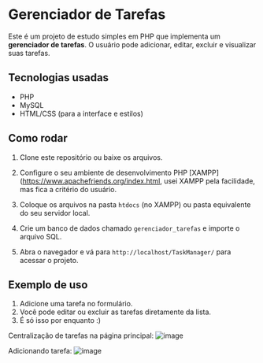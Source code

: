 # Gerenciador de Tarefas

Este é um projeto de estudo simples em PHP que implementa um **gerenciador de tarefas**. O usuário pode adicionar, editar, excluir e visualizar suas tarefas.

## Tecnologias usadas

- PHP
- MySQL
- HTML/CSS (para a interface e estilos)

## Como rodar

1. Clone este repositório ou baixe os arquivos.
   
2. Configure o seu ambiente de desenvolvimento PHP [XAMPP](https://www.apachefriends.org/index.html, usei XAMPP pela facilidade, mas fica a critério do usuário.

3. Coloque os arquivos na pasta `htdocs` (no XAMPP) ou pasta equivalente do seu servidor local.

4. Crie um banco de dados chamado `gerenciador_tarefas` e importe o arquivo SQL.

5. Abra o navegador e vá para `http://localhost/TaskManager/` para acessar o projeto.

## Exemplo de uso

1. Adicione uma tarefa no formulário.
2. Você pode editar ou excluir as tarefas diretamente da lista.
3. É só isso por enquanto :)

Centralização de tarefas na página principal: ![image](https://github.com/user-attachments/assets/82ace705-770c-420e-861d-75ac58188aad)

Adicionando tarefa: ![image](https://github.com/user-attachments/assets/2915adad-390e-4d98-9cb8-11529a6f60ee)

